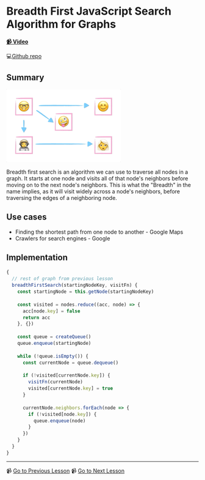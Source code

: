# Breadth First JavaScript Search Algorithm for Graphs

**[📹 Video](https://egghead.io/lessons/javascript-breadth-first-javascript-search-algorithm-for-graphs)**

💻[Github repo](https://github.com/kyleshevlin/intro-to-data-structures-and-algorithms/blob/master/graphs/breadthFirstSearch.js)

## Summary

![Breadth first search algorithm](../assets/Breadth-First-Search.gif)

Breadth first search is an algorithm we can use to traverse all nodes in a graph. It starts at one node and visits all of that node's neighbors before moving on to the next node's neighbors. This is what the "Breadth" in the name implies, as it will visit widely across a node's neighbors, before traversing the edges of a neighboring node.

## Use cases

- Finding the shortest path from one node to another - Google Maps
- Crawlers for search engines - Google

## Implementation

```js
{
  // rest of graph from previous lesson
  breadthFirstSearch(startingNodeKey, visitFn) {
    const startingNode = this.getNode(startingNodeKey)

    const visited = nodes.reduce((acc, node) => {
      acc[node.key] = false
      return acc
    }, {})

    const queue = createQueue()
    queue.enqueue(startingNode)

    while (!queue.isEmpty()) {
      const currentNode = queue.dequeue()

      if (!visited[currentNode.key]) {
        visitFn(currentNode)
        visited[currentNode.key] = true
      }

      currentNode.neighbors.forEach(node => {
        if (!visited[node.key]) {
          queue.enqueue(node)
        }
      })
    }
  }
}
```

---

📹 [Go to Previous Lesson](https://egghead.io/lessons/javascript-javascript-graph-data-structure)
📹 [Go to Next Lesson](https://egghead.io/lessons/javascript-write-a-depth-first-search-algorithm-for-graphs-in-javascript)
